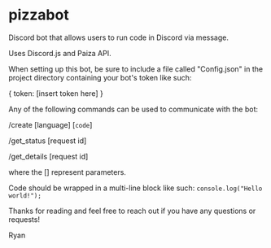 # pizzabot

Discord bot that allows users to run code in Discord via message.

Uses Discord.js and Paiza API.

When setting up this bot, be sure to include a file called "Config.json" in the project directory containing your bot's token like such:

{
  token: [insert token here]
}

Any of the following commands can be used to communicate with the bot:

  /create [language] [```code```]
  
  /get_status [request id]
  
  /get_details [request id]
  
where the [] represent parameters.

Code should be wrapped in a multi-line block like such:
```console.log("Hello world!");```

Thanks for reading and feel free to reach out if you have any questions or requests!

Ryan
